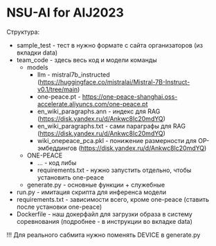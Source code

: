 # NSU-AI for AIJ2023

Структура:
* sample_test - тест в нужно формате с сайта организаторов (из вкладки data)
* team_code - здесь весь код и модели команды
  * models
    * llm - mistral7b_instructed (https://huggingface.co/mistralai/Mistral-7B-Instruct-v0.1/tree/main)
    * one-peace.pt - https://one-peace-shanghai.oss-accelerate.aliyuncs.com/one-peace.pt
    * en_wiki_paragraphs.ann - индекс для RAG (https://disk.yandex.ru/d/Ankwc8Ic20mdYQ)
    * en_wiki_paragraphs.txt - сами параграфы для RAG (https://disk.yandex.ru/d/Ankwc8Ic20mdYQ)
    * wiki_onepeace_pca.pkl - понижение размерности для OP-эмбеддингов (https://disk.yandex.ru/d/Ankwc8Ic20mdYQ)
  * ONE-PEACE
    * ... - код либы
    * requirements.txt - нужно запустить отдельно, чтобы установить one-peace
  * generate.py - основные функции + служебные
* run.py - имитация скрипта для инференса модели
* requirements.txt - зависимости всего, кроме one-peace (ставить после установки one-peace)
* Dockerfile - наш докерфайл для загрузки образа в систему соревнования (подробнее - в инструкции во вкладке data)

!!! Для реального сабмита нужно поменять DEVICE в generate.py

